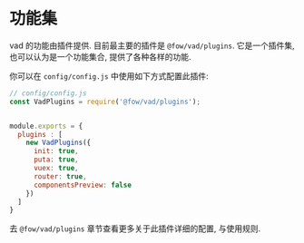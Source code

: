 
# 功能集

vad 的功能由插件提供. 目前最主要的插件是 `@fow/vad/plugins`. 它是一个插件集, 也可以认为是一个功能集合, 提供了各种各样的功能.

你可以在 `config/config.js` 中使用如下方式配置此插件:

```js
// config/config.js
const VadPlugins = require('@fow/vad/plugins');


module.exports = {
  plugins : [
    new VadPlugins({
      init: true,
      puta: true,
      vuex: true,
      router: true,
      componentsPreview: false
    })
  ]
}

```

去 `@fow/vad/plugins` 章节查看更多关于此插件详细的配置, 与使用规则.
